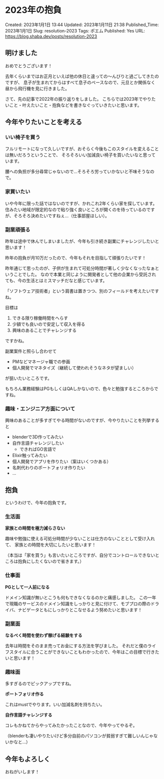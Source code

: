 # 2023年の抱負

Created: 2023年1月1日 13:44
Updated: 2023年1月11日 21:38
Published_Time: 2023年1月1日
Slug: resolution-2023
Tags: ポエム
Published: Yes
URL: https://blog.shaba.dev/posts/resolution-2023

## 明けました

おめでとうございます！

去年くらいまではお正月といえば他の休日と違っての〜んびりと過ごしてきたのですが、
息子が生まれてからはすべて息子のペースなので、元旦とか関係なく昼から飛行機を見に行きました。

さて、先の記事で2022年の振り返りをしました。
こちらでは2023年でやりたいこと・叶えたいこと・抱負などを書きなぐっていきたいと思います。

## 今年やりたいことを考える

### いい椅子を買う

フルリモートになって久しいですが、おそらく今後もこのスタイルを変えることは無いだろうということで、
そろそろいい加減良い椅子を買いたいなと思っています。

腰への負担が多分尋常じゃないので…そろそろ労っていかないと不味そうなので。

### 家買いたい

いや今年に限った話ではないのですが、かれこれ2年くらい家を探しています。
住みたい地域が限定的なので粘り強く良いところが開くのを待っているのですが、そろそろ決めたいですねぇ…（仕事部屋ほしい）。

### 副業頑張る

昨年は途中で休んでしまいましたが、今年も引き続き副業にチャレンジしたいと思います！

昨年の抱負が月10万だったので、今年もそれを目指して頑張りたいです！

昨年通じて思ったのが、子供が生まれて可処分時間が著しく少なくなったなぁということでした。
なので本業と同じように開発者として他の企業から受託されても、今の生活とはミスマッチだなと感じています。

「ソフトウェア技術者」という肩書は置きつつ、別のフィールドを考えたいですね。

目標は

1. できる限り稼働時間をへらす
2. 少額でも良いので安定して収入を得る
3. 興味のあることでチャレンジする

ですかね。

副業案件と照らし合わせて

- PMなどマネージャ職での参画
- 個人開発でマネタイズ（継続して使われそうなネタが望ましい）

が狙いたいところです。

もちろん業務経験はPGもしくはQAしかないので、色々と勉強するところからですね。

### 趣味・エンジニア方面について

興味のあることが多すぎてやる時間がないのですが、今やりたいことを列挙すると

- blenderで3D作ってみたい
- 自作言語チャレンジしたい
    - できればGO言語で
- Elixir触ってみたい
- 個人開発でアプリを作りたい（案はいくつかある）
- 名刺代わりのポートフォリオ作りたい
- …

## 抱負

というわけで、今年の抱負です。

### 生活面

**家族との時間を極力減らさない**

趣味や勉強に使える可処分時間が少ないことは仕方のないこととして受け入れて、
家族との時間を大切にしたいと思います！

（本当は「家を買う」も言いたいところですが、自分でコントロールできないところは抱負にしたくないので省きます。）

### 仕事面

**PGとして一人前になる**

ドメイン知識が無いとこうも何もできなくなるのかと痛感しました。
この一年で現職のサービスのドメイン知識をしっかりと見に付けて、モブプロの際のドライバ、ナビゲータともにしっかりとこなせるよう努めたいと思います！

### 副業面

**なるべく時間を使わず稼げる経験をする**

去年は時間をそのまま売ってお金にする方法を学びました。
それだと僕のライフスタイルに合うことができないこともわかったので、今年はこの目標で行きたいと思います！

### 趣味面

多すぎるのでピックアップですね。

**ポートフォリオ作る**

これはmustでやります。いい加減名刺を持ちたい。

**自作言語チャレンジする**

コレもかねてからやってみたかったことなので、今年やってやるぞ。

（blenderも凄いやりたいけど多分自前のパソコンが貧弱すぎて難しいんじゃないかなと…）

## 今年もよろしく

おねがいします！